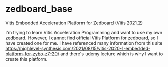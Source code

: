 # zedboard_base
Vitis Embedded Acceleration Platform for Zedboard (Vitis 2021.2)

I'm trying to learn Vitis Acceleration Programming and want to use my own zedboard. However, I cannot find official Vitis Platform for zedboard, so I have created one for me.
I have referenced many information from this site https://highlevel-synthesis.com/2021/08/15/vitis-2020-1-embedded-platform-for-zybo-z7-20/ and there's udemy lecture which is why I want to create this platform.
